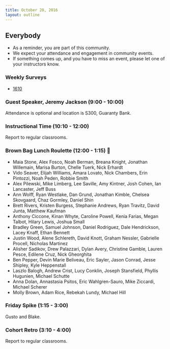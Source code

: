 ```yaml
---
title: October 28, 2016
layout: outline
---
```


## Everybody
- As a reminder, you are part of this community.
- We expect your attendance and engagement in community events.
- If something comes up, and you have to miss an event, please let one of your instructors know.

### Weekly Surveys

- [1610](https://goo.gl/forms/fFxbmo2rd2D7e90d2)

### Guest Speaker, Jeremy Jackson (9:00 - 10:00)
Attendance is optional and location is S300, Guaranty Bank.

### Instructional Time (10:10 - 12:00)
Report to regular classrooms.

### Brown Bag Lunch Roulette (12:00 - 1:15) :fork_and_knife:

* Maia Stone, Alex Fosco, Noah Berman, Breana Knight, Jonathan Willemain, Marisa Burton, Chelle Tuerk, Nick Erhardt
* Vido Seaver, Elijah Williams, Amara Lovato, Nick Chambers, Erin Pintozzi, Noah Peden, Robbie Smith
* Alex Pilewski, Mike Limberg, Lee Saville, Amy Kintner, Josh Cohen, Ian Lancaster, Jeff Buss
* Ann Wolff, Ryan Westlake, Dan Grund, Jonathan Kimble, Chelsea Skovgaard, Chaz Gormley, Daniel Shin
* Brett Rivers, Kristen Burgess, Stephanie Andrews, Ryan Travitz, David Junta, Matthew Kaufman
* Anthony Ciccone, Kinan Whyte, Caroline Powell, Kenia Farias, Megan Talbot, Hilary Lewis, Joshua Small
* Bradley Green, Samuel Johnson, Daniel Rodriguez, Dale Hendrickson, Lacey Knaff, Ethan Bennett
* Justin Wood, Alene Schlereth, David Knott, Graham Nessler, Gabrielle Procell, Nicholas Martinez
* Alisher Sadikov, Drew Palazzari, Dylan Avery, Christine Gamble, Lauren Pesce, Edilene Cruz, Nick Gheorghita
* Ben Pepper, Devin Marie Beliveau, Eric Sayler, Jason Conrad, Jesse Shipley, Kyle Heppenstall
* Laszlo Balogh, Andrew Crist, Lucy Conklin, Joseph Stansfield, Phyllis Hugunien, Michael Schutte
* Anna Dolan, Annastasia Psitos, Eric Wahlgren-Sauro, Mike Ziccardi, Michael Scherer
* Molly Brown, Adam Rice, Rebekah Lundy, Michael Hill

### Friday Spike (1:15 - 3:00)
Gusto and Blake.

### Cohort Retro (3:10 - 4:00)
Report to regular classrooms.
